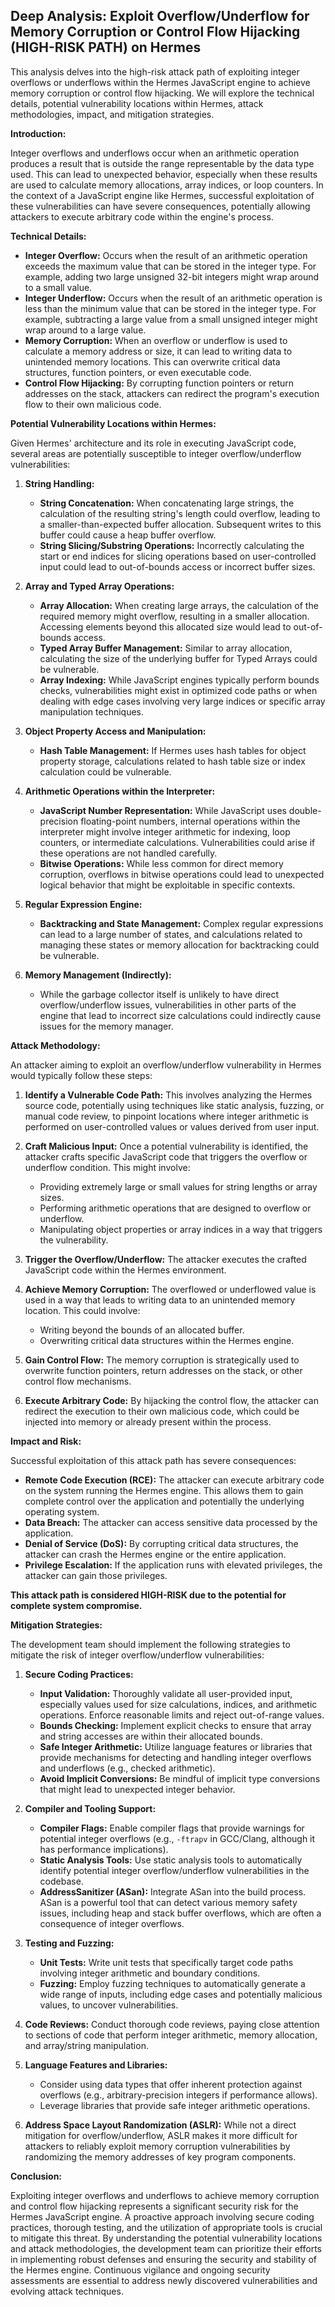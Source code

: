 ## Deep Analysis: Exploit Overflow/Underflow for Memory Corruption or Control Flow Hijacking (HIGH-RISK PATH) on Hermes

This analysis delves into the high-risk attack path of exploiting integer overflows or underflows within the Hermes JavaScript engine to achieve memory corruption or control flow hijacking. We will explore the technical details, potential vulnerability locations within Hermes, attack methodologies, impact, and mitigation strategies.

**Introduction:**

Integer overflows and underflows occur when an arithmetic operation produces a result that is outside the range representable by the data type used. This can lead to unexpected behavior, especially when these results are used to calculate memory allocations, array indices, or loop counters. In the context of a JavaScript engine like Hermes, successful exploitation of these vulnerabilities can have severe consequences, potentially allowing attackers to execute arbitrary code within the engine's process.

**Technical Details:**

* **Integer Overflow:**  Occurs when the result of an arithmetic operation exceeds the maximum value that can be stored in the integer type. For example, adding two large unsigned 32-bit integers might wrap around to a small value.
* **Integer Underflow:** Occurs when the result of an arithmetic operation is less than the minimum value that can be stored in the integer type. For example, subtracting a large value from a small unsigned integer might wrap around to a large value.
* **Memory Corruption:** When an overflow or underflow is used to calculate a memory address or size, it can lead to writing data to unintended memory locations. This can overwrite critical data structures, function pointers, or even executable code.
* **Control Flow Hijacking:** By corrupting function pointers or return addresses on the stack, attackers can redirect the program's execution flow to their own malicious code.

**Potential Vulnerability Locations within Hermes:**

Given Hermes' architecture and its role in executing JavaScript code, several areas are potentially susceptible to integer overflow/underflow vulnerabilities:

1. **String Handling:**
    * **String Concatenation:** When concatenating large strings, the calculation of the resulting string's length could overflow, leading to a smaller-than-expected buffer allocation. Subsequent writes to this buffer could cause a heap buffer overflow.
    * **String Slicing/Substring Operations:** Incorrectly calculating the start or end indices for slicing operations based on user-controlled input could lead to out-of-bounds access or incorrect buffer sizes.

2. **Array and Typed Array Operations:**
    * **Array Allocation:** When creating large arrays, the calculation of the required memory might overflow, resulting in a smaller allocation. Accessing elements beyond this allocated size would lead to out-of-bounds access.
    * **Typed Array Buffer Management:** Similar to array allocation, calculating the size of the underlying buffer for Typed Arrays could be vulnerable.
    * **Array Indexing:** While JavaScript engines typically perform bounds checks, vulnerabilities might exist in optimized code paths or when dealing with edge cases involving very large indices or specific array manipulation techniques.

3. **Object Property Access and Manipulation:**
    * **Hash Table Management:** If Hermes uses hash tables for object property storage, calculations related to hash table size or index calculation could be vulnerable.

4. **Arithmetic Operations within the Interpreter:**
    * **JavaScript Number Representation:** While JavaScript uses double-precision floating-point numbers, internal operations within the interpreter might involve integer arithmetic for indexing, loop counters, or intermediate calculations. Vulnerabilities could arise if these operations are not handled carefully.
    * **Bitwise Operations:** While less common for direct memory corruption, overflows in bitwise operations could lead to unexpected logical behavior that might be exploitable in specific contexts.

5. **Regular Expression Engine:**
    * **Backtracking and State Management:** Complex regular expressions can lead to a large number of states, and calculations related to managing these states or memory allocation for backtracking could be vulnerable.

6. **Memory Management (Indirectly):**
    * While the garbage collector itself is unlikely to have direct overflow/underflow issues, vulnerabilities in other parts of the engine that lead to incorrect size calculations could indirectly cause issues for the memory manager.

**Attack Methodology:**

An attacker aiming to exploit an overflow/underflow vulnerability in Hermes would typically follow these steps:

1. **Identify a Vulnerable Code Path:** This involves analyzing the Hermes source code, potentially using techniques like static analysis, fuzzing, or manual code review, to pinpoint locations where integer arithmetic is performed on user-controlled values or values derived from user input.

2. **Craft Malicious Input:** Once a potential vulnerability is identified, the attacker crafts specific JavaScript code that triggers the overflow or underflow condition. This might involve:
    * Providing extremely large or small values for string lengths or array sizes.
    * Performing arithmetic operations that are designed to overflow or underflow.
    * Manipulating object properties or array indices in a way that triggers the vulnerability.

3. **Trigger the Overflow/Underflow:** The attacker executes the crafted JavaScript code within the Hermes environment.

4. **Achieve Memory Corruption:** The overflowed or underflowed value is used in a way that leads to writing data to an unintended memory location. This could involve:
    * Writing beyond the bounds of an allocated buffer.
    * Overwriting critical data structures within the Hermes engine.

5. **Gain Control Flow:** The memory corruption is strategically used to overwrite function pointers, return addresses on the stack, or other control flow mechanisms.

6. **Execute Arbitrary Code:** By hijacking the control flow, the attacker can redirect the execution to their own malicious code, which could be injected into memory or already present within the process.

**Impact and Risk:**

Successful exploitation of this attack path has severe consequences:

* **Remote Code Execution (RCE):** The attacker can execute arbitrary code on the system running the Hermes engine. This allows them to gain complete control over the application and potentially the underlying operating system.
* **Data Breach:** The attacker can access sensitive data processed by the application.
* **Denial of Service (DoS):** By corrupting critical data structures, the attacker can crash the Hermes engine or the entire application.
* **Privilege Escalation:** If the application runs with elevated privileges, the attacker can gain those privileges.

**This attack path is considered HIGH-RISK due to the potential for complete system compromise.**

**Mitigation Strategies:**

The development team should implement the following strategies to mitigate the risk of integer overflow/underflow vulnerabilities:

1. **Secure Coding Practices:**
    * **Input Validation:** Thoroughly validate all user-provided input, especially values used for size calculations, indices, and arithmetic operations. Enforce reasonable limits and reject out-of-range values.
    * **Bounds Checking:** Implement explicit checks to ensure that array and string accesses are within their allocated bounds.
    * **Safe Integer Arithmetic:** Utilize language features or libraries that provide mechanisms for detecting and handling integer overflows and underflows (e.g., checked arithmetic).
    * **Avoid Implicit Conversions:** Be mindful of implicit type conversions that might lead to unexpected integer behavior.

2. **Compiler and Tooling Support:**
    * **Compiler Flags:** Enable compiler flags that provide warnings for potential integer overflows (e.g., `-ftrapv` in GCC/Clang, although it has performance implications).
    * **Static Analysis Tools:** Use static analysis tools to automatically identify potential integer overflow/underflow vulnerabilities in the codebase.
    * **AddressSanitizer (ASan):** Integrate ASan into the build process. ASan is a powerful tool that can detect various memory safety issues, including heap and stack buffer overflows, which are often a consequence of integer overflows.

3. **Testing and Fuzzing:**
    * **Unit Tests:** Write unit tests that specifically target code paths involving integer arithmetic and boundary conditions.
    * **Fuzzing:** Employ fuzzing techniques to automatically generate a wide range of inputs, including edge cases and potentially malicious values, to uncover vulnerabilities.

4. **Code Reviews:** Conduct thorough code reviews, paying close attention to sections of code that perform integer arithmetic, memory allocation, and array/string manipulation.

5. **Language Features and Libraries:**
    * Consider using data types that offer inherent protection against overflows (e.g., arbitrary-precision integers if performance allows).
    * Leverage libraries that provide safe integer arithmetic operations.

6. **Address Space Layout Randomization (ASLR):** While not a direct mitigation for overflow/underflow, ASLR makes it more difficult for attackers to reliably exploit memory corruption vulnerabilities by randomizing the memory addresses of key program components.

**Conclusion:**

Exploiting integer overflows and underflows to achieve memory corruption and control flow hijacking represents a significant security risk for the Hermes JavaScript engine. A proactive approach involving secure coding practices, thorough testing, and the utilization of appropriate tools is crucial to mitigate this threat. By understanding the potential vulnerability locations and attack methodologies, the development team can prioritize their efforts in implementing robust defenses and ensuring the security and stability of the Hermes engine. Continuous vigilance and ongoing security assessments are essential to address newly discovered vulnerabilities and evolving attack techniques.
